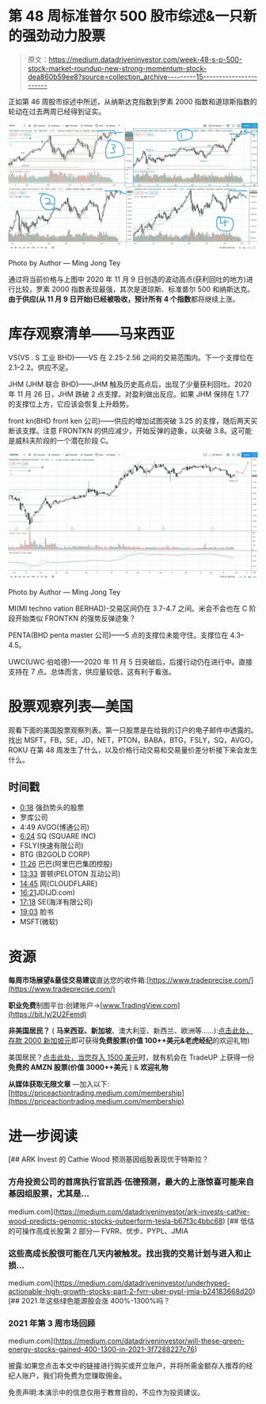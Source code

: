 # 第 48 周标准普尔 500 股市综述&一只新的强劲动力股票

> 原文：<https://medium.datadriveninvestor.com/week-48-s-p-500-stock-market-roundup-new-strong-momentum-stock-dea860b59ee8?source=collection_archive---------15----------------------->

正如第 46 周股市综述中所述，从纳斯达克指数到罗素 2000 指数和道琼斯指数的轮动在过去两周已经得到证实。

![](img/8d8841a44285cd732ad18456cab02a75.png)

Photo by Author — Ming Jong Tey

通过将当前价格与上图中 2020 年 11 月 9 日创造的波动高点(获利回吐的地方)进行比较，罗素 2000 指数表现最强，其次是道琼斯、标准普尔 500 和纳斯达克。**由于供应(从 11 月 9 日开始)已经被吸收，预计所有 4 个指数**都将继续上涨。

# 库存观察清单——马来西亚

VS(VS . S 工业 BHD)——VS 在 2.25-2.56 之间的交易范围内。下一个支撑位在 2.1–2.2。供应不足。

JHM (JHM 联合 BHD)——JHM 触及历史高点后，出现了少量获利回吐。2020 年 11 月 26 日，JHM 跌破 2 点支撑，对盈利做出反应。如果 JHM 保持在 1.77 的支撑位上方，它应该会恢复上升趋势。

front kn(BHD front ken 公司)——供应的增加试图突破 3.25 的支撑，随后两天买断该支撑。注意 FRONTKN 的供应减少，开始反弹的迹象，以突破 3.8。这可能是威科夫阶段的一个潜在阶段 C。

![](img/2fa08a0abb5e3932f89702df799a0ebe.png)

Photo by Author — Ming Jong Tey

MI(MI techno vation BERHAD)-交易区间仍在 3.7-4.7 之间。米会不会也在 C 阶段开始类似 FRONTKN 的强势反弹迹象？

PENTA(BHD penta master 公司)——5 点的支撑位未能守住。支撑位在 4.3–4.5。

UWC(UWC·伯哈德)——2020 年 11 月 5 日突破后，后援行动仍在进行中。直接支持在 7 点。总体而言，供应量较低，这有利于看涨。

# 股票观察列表—美国

观看下面的美国股票观察列表。第一只股票是在给我的订户的电子邮件中透露的。找出 MSFT，FB，SE，JD，NET，PTON，BABA，BTG，FSLY，SQ，AVGO，ROKU 在第 48 周发生了什么，以及价格行动交易和交易量价差分析接下来会发生什么。

## 时间戳

*   [0:18](https://www.youtube.com/watch?v=YNz_GtoQue0&t=18s) 强劲势头的股票
*   罗库公司
*   4:49 AVGO(博通公司)
*   [6:24](https://www.youtube.com/watch?v=YNz_GtoQue0&t=384s) SQ (SQUARE INC)
*   FSLY(快速有限公司)
*   BTG (B2GOLD CORP)
*   [11:26](https://www.youtube.com/watch?v=YNz_GtoQue0&t=686s) 巴巴(阿里巴巴集团控股)
*   [13:33](https://www.youtube.com/watch?v=YNz_GtoQue0&t=813s) 普顿(PELOTON 互动公司)
*   [14:45](https://www.youtube.com/watch?v=YNz_GtoQue0&t=885s) 网(CLOUDFLARE)
*   [16:21](https://www.youtube.com/watch?v=YNz_GtoQue0&t=981s)JD(JD.com)
*   [17:18](https://www.youtube.com/watch?v=YNz_GtoQue0&t=1038s) SE(海洋有限公司)
*   [19:03](https://www.youtube.com/watch?v=YNz_GtoQue0&t=1143s) 脸书
*   MSFT(微软)

# 资源

**每周市场展望&最佳交易建议**直达您的收件箱:[https://www.tradeprecise.com/](https://www.tradeprecise.com/)

**职业免费**制图平台:创建账户→[www.TradingView.com](https://bit.ly/2U2Femd)

**非美国居民？** ( **马来西亚、新加坡**、澳大利亚、新西兰、欧洲等……):[点击此处，存款 2000 新加坡元](https://ji.hn/sgtiger)即可获得**免费股票(价值 100++美元&老虎经纪**的欢迎礼物)

美国居民？[点击此处，当您存入 1500 美元](https://ji.hn/ustradeup)时，就有机会在 TradeUP 上获得一份**免费的 AMZN 股票(价值 3000++美元** ) & **欢迎礼物**

**从媒体获取无限文章** —加入以下:[https://priceactiontrading.medium.com/membership](https://priceactiontrading.medium.com/membership)

# 进一步阅读

[](https://medium.com/datadriveninvestor/ark-invests-cathie-wood-predicts-genomic-stocks-outperform-tesla-b67f3c4bbc68) [## ARK Invest 的 Cathie Wood 预测基因组股表现优于特斯拉？

### 方舟投资公司的首席执行官凯西·伍德预测，最大的上涨惊喜可能来自基因组股票，尤其是…

medium.com](https://medium.com/datadriveninvestor/ark-invests-cathie-wood-predicts-genomic-stocks-outperform-tesla-b67f3c4bbc68) [](https://medium.com/datadriveninvestor/underhyped-actionable-high-growth-stocks-part-2-fvrr-uber-pypl-jmia-b24183668d20) [## 低估的可操作高成长股第 2 部分— FVRR、优步、PYPL、JMIA

### 这些高成长股很可能在几天内被触发。找出我的交易计划与进入和止损…

medium.com](https://medium.com/datadriveninvestor/underhyped-actionable-high-growth-stocks-part-2-fvrr-uber-pypl-jmia-b24183668d20) [](https://medium.com/datadriveninvestor/will-these-green-energy-stocks-gained-400-1300-in-2021-3f7288227c76) [## 2021 年这些绿色能源股会涨 400%-1300%吗？

### 2021 年第 3 周市场回顾

medium.com](https://medium.com/datadriveninvestor/will-these-green-energy-stocks-gained-400-1300-in-2021-3f7288227c76) 

披露:如果您点击本文中的链接进行购买或开立账户，并将所需金额存入推荐的经纪人账户，我们将免费为您赚取佣金。

免责声明:本演示中的信息仅用于教育目的，不应作为投资建议。